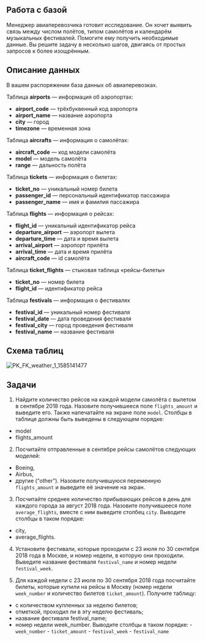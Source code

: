 ## Работа с базой
Менеджер авиаперевозчика готовит исследование. Он хочет выявить связь между числом полётов, типом самолётов и календарём музыкальных фестивалей. Помогите ему получить необходимые данные.
Вы решите задачу в несколько шагов, двигаясь от простых запросов к более изощрённым.

## Описание данных
В вашем распоряжении база данных об авиаперевозках.

Таблица **airports** — информация об аэропортах:
 * **airport_code** — трёхбуквенный код аэропорта
 * **airport_name** — название аэропорта
 * **city** — город
 * **timezone** — временная зона

Таблица **aircrafts** — информация о самолётах:
 * **aircraft_code** — код модели самолёта
 * **model** — модель самолёта
 * **range** — дальность полёта

Таблица **tickets** — информация о билетах:
 * **ticket_no** — уникальный номер билета
 * **passenger_id** — персональный идентификатор пассажира
 * **passenger_name** — имя и фамилия пассажира

Таблица **flights** — информация о рейсах:
 * **flight_id** — уникальный идентификатор рейса
 * **departure_airport** — аэропорт вылета
 * **departure_time** — дата и время вылета
 * **arrival_airport** — аэропорт прилёта
 * **arrival_time** — дата и время прилёта
 * **aircraft_code** — id самолёта

Таблица **ticket_flights** — стыковая таблица «рейсы-билеты»
 * **ticket_no** — номер билета
 * **flight_id** — идентификатор рейса

Таблица **festivals** — информация о фестивалях
 * **festival_id** — уникальный номер фестиваля
 * **festival_date** — дата проведения фестиваля
 * **festival_city** — город проведения фестиваля
 * **festival_name** — название фестиваля

## Схема таблиц

![PK_FK_weather_1_1585141477](https://user-images.githubusercontent.com/81563036/112996472-dde5f080-9174-11eb-97cd-0ca82c5796bd.jpg)

## Задачи
1. Найдите количество рейсов на каждой модели самолёта с вылетом в сентябре 2018 года. Назовите получившееся поле `flights_amount` и выведите его. Также напечатайте на экране поле `model`. Столбцы в таблице должны быть выведены в следующем порядке:
 * model
 * flights_amount

2. Посчитайте отправленные в сентябре рейсы самолётов следующих моделей:
 * Boeing,
 * Airbus,
 * другие (“other”).
Назовите получившуюся переменную `flights_amount` и выведите её значение на экран.

3. Посчитайте среднее количество прибывающих рейсов в день для каждого города за август 2018 года. Назовите получившееся поле `average_flights`, вместе с ним выведите столбец `city`.
Выводите столбцы в таком порядке:
 * city,
 * average_flights.

4. Установите фестивали, которые проходили с 23 июля по 30 сентября 2018 года в Москве, и номер недели, в которую они проходили. Выведите название фестиваля `festival_name` и номер недели `festival_week`.

5. Для каждой недели с 23 июля по 30 сентября 2018 года посчитайте билеты, которые купили на рейсы в Москву (номер недели `week_number` и количество билетов `ticket_amount`). Получите таблицу:
 * с количеством купленных за неделю билетов;
 * отметкой, проходил ли в эту неделю фестиваль;
 * название фестиваля festival_name;
 * номер недели week_number.
Выводите столбцы в таком порядке: - `week_number` - `ticket_amount` - `festival_week` - `festival_name`
